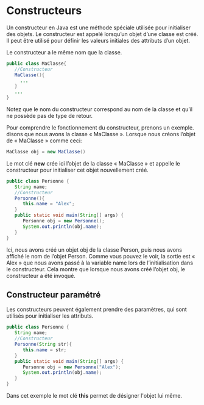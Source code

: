 # Constructeurs

Un constructeur en Java est une méthode spéciale utilisée pour initialiser des objets. Le constructeur est appelé lorsqu’un objet d’une classe est créé. Il peut être utilisé pour définir les valeurs initiales des attributs d’un objet.

Le constructeur a le même nom que la classe.

``` java
public class MaClasse{
   //Constructeur
   MaClasse(){
     ...
   }
   ...
}
```

Notez que le nom du constructeur correspond au nom de la classe et qu’il ne possède pas de type de retour.

Pour comprendre le fonctionnement du constructeur, prenons un exemple. disons que nous avons la classe « MaClasse ». Lorsque nous créons l’objet de « MaClasse » comme ceci:

``` java
MaClasse obj = new MaClasse()
```

Le mot clé **new** crée ici l’objet de la classe « MaClasse » et appelle le constructeur pour initialiser cet objet nouvellement créé.

``` java
public class Personne {
   String name;
   //Constructeur
   Personne(){
      this.name = "Alex";
   }
   public static void main(String[] args) {
      Personne obj = new Personne();
      System.out.println(obj.name);
   }
}
```

Ici, nous avons créé un objet obj de la classe Person, puis nous avons affiché le nom de l’objet Person. Comme vous pouvez le voir, la sortie est « Alex » que nous avons passé à la variable name lors de l’initialisation dans le constructeur. Cela montre que lorsque nous avons créé l’objet obj, le constructeur a été invoqué.

## Constructeur paramétré

Les constructeurs peuvent également prendre des paramètres, qui sont utilisés pour initialiser les attributs.

``` java
public class Personne {
   String name;
   //Constructeur
   Personne(String str){
      this.name = str;
   }
   public static void main(String[] args) {
      Personne obj = new Personne("Alex");
      System.out.println(obj.name);
   }
}
```

Dans cet exemple le mot clé **this** permet de désigner l'objet lui même.
